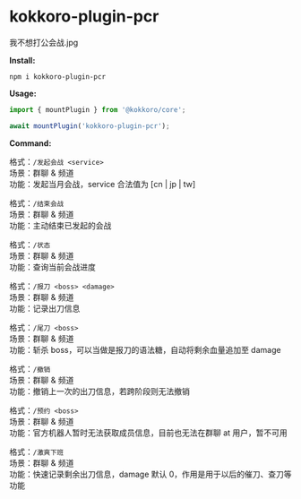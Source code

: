 # kokkoro-plugin-pcr

我不想打公会战.jpg

**Install:**

```shell
npm i kokkoro-plugin-pcr
```

**Usage:**

```javascript
import { mountPlugin } from '@kokkoro/core';

await mountPlugin('kokkoro-plugin-pcr');
```

**Command:**

格式：`/发起会战 <service>`  
场景：群聊 & 频道  
功能：发起当月会战，service 合法值为 [cn | jp | tw]

格式：`/结束会战`  
场景：群聊 & 频道  
功能：主动结束已发起的会战

格式：`/状态`  
场景：群聊 & 频道  
功能：查询当前会战进度

格式：`/报刀 <boss> <damage>`  
场景：群聊 & 频道  
功能：记录出刀信息

格式：`/尾刀 <boss>`  
场景：群聊 & 频道  
功能：斩杀 boss，可以当做是报刀的语法糖，自动将剩余血量追加至 damage

格式：`/撤销`  
场景：群聊 & 频道  
功能：撤销上一次的出刀信息，若跨阶段则无法撤销

格式：`/预约 <boss>`  
场景：群聊 & 频道  
功能：官方机器人暂时无法获取成员信息，目前也无法在群聊 at 用户，暂不可用

格式：`/激爽下班`  
场景：群聊 & 频道  
功能：快速记录剩余出刀信息，damage 默认 0，作用是用于以后的催刀、查刀等功能
